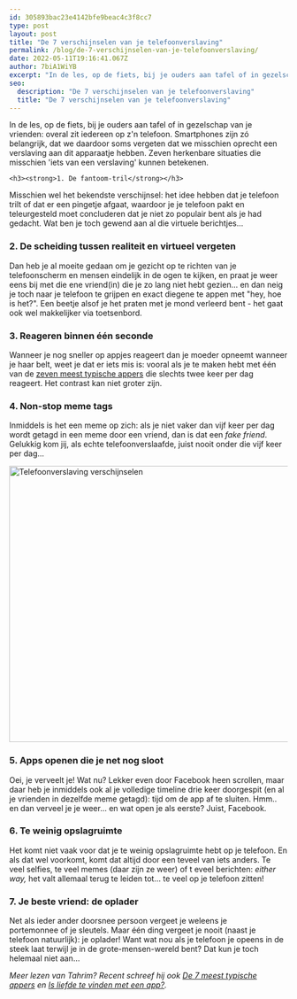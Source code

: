 ```yaml
---
id: 305893bac23e4142bfe9beac4c3f8cc7
type: post
layout: post
title: "De 7 verschijnselen van je telefoonverslaving"
permalink: /blog/de-7-verschijnselen-van-je-telefoonverslaving/
date: 2022-05-11T19:16:41.067Z
author: 7biA1WiYB
excerpt: "In de les, op de fiets, bij je ouders aan tafel of in gezelschap van je vrienden: overal zit iedereen op z'n telefoon. Smartphones zijn zó belangrijk, dat we daardoor soms vergeten dat we misschien oprecht een verslaving aan dit apparaatje hebben. Zeven herkenbare situaties die misschien 'iets van een verslaving' kunnen betekenen.  "
seo:
  description: "De 7 verschijnselen van je telefoonverslaving"
  title: "De 7 verschijnselen van je telefoonverslaving"
---
```

In de les, op de fiets, bij je ouders aan tafel of in gezelschap van je vrienden: overal zit iedereen op z'n telefoon. Smartphones zijn zó belangrijk, dat we daardoor soms vergeten dat we misschien oprecht een verslaving aan dit apparaatje hebben. Zeven herkenbare situaties die misschien 'iets van een verslaving' kunnen betekenen.  

    <h3><strong>1. De fantoom-tril</strong></h3>
<p>Misschien wel het bekendste verschijnsel: het idee hebben dat je telefoon trilt of dat er een pingetje afgaat, waardoor je je telefoon pakt en teleurgesteld moet concluderen dat je niet zo populair bent als je had gedacht. Wat ben je toch gewend aan al die virtuele berichtjes...</p>
<h3><strong>2. De scheiding tussen realiteit en virtueel vergeten</strong></h3>
<p>Dan heb je al moeite gedaan om je gezicht op te richten van je telefoonscherm en mensen eindelijk in de ogen te kijken, en praat je weer eens bij met die ene vriend(in) die je zo lang niet hebt gezien... en dan neig je toch naar je telefoon te grijpen en exact diegene te appen met "hey, hoe is het?". Een beetje alsof je het praten met je mond verleerd bent - het gaat ook wel makkelijker via toetsenbord. </p>
<h3><strong>3. Reageren binnen één seconde</strong></h3>
<p>Wanneer je nog sneller op appjes reageert dan je moeder opneemt wanneer je haar belt, weet je dat er iets mis is: vooral als je te maken hebt met één van de <a href="/node/9831">zeven meest typische appers</a> die slechts twee keer per dag reageert. Het contrast kan niet groter zijn. </p>
<h3><strong>4. Non-stop meme </strong><strong>tags </strong></h3>
<p>Inmiddels is het een meme op zich: als je niet vaker dan vijf keer per dag wordt getagd in een meme door een vriend, dan is dat een <em>fake friend</em>. Gelukkig kom jij, als echte telefoonverslaafde, juist nooit onder die vijf keer per dag... </p>
<p><div class="media media-element-container media-default"><div id="file-416094" class="file file-image file-image-jpeg">

        
  
  <div class="content">
    <img alt="Telefoonverslaving verschijnselen" title="Beeld: Pixabay" height="499" width="948" class="media-element file-default" data-delta="1" src="https://7dagen.netlify.app/sites/default/files/iphone-518101_960_720.jpg">  </div>

  
</div>
</div>
<h3><strong>5. Apps openen die je net nog sloot</strong></h3>
<p>Oei, je verveelt je! Wat nu? Lekker even door Facebook heen scrollen, maar daar heb je inmiddels ook al je volledige timeline drie keer doorgespit (en al je vrienden in dezelfde meme getagd): tijd om de app af te sluiten. Hmm.. en dan verveel je je weer... en wat open je als eerste? Juist, Facebook. </p>
<h3><strong>6. Te weinig opslagruimte</strong></h3>
<p>Het komt niet vaak voor dat je te weinig opslagruimte hebt op je telefoon. En als dat wel voorkomt, komt dat altijd door een teveel van iets anders. Te veel selfies, te veel memes (daar zijn ze weer) of t eveel berichten: <em>either way,</em> het valt allemaal terug te leiden tot... te veel op je telefoon zitten!</p>
<h3><strong>7. Je beste vriend: de oplader</strong></h3>
<p>Net als ieder ander doorsnee persoon vergeet je weleens je portemonnee of je sleutels. Maar één ding vergeet je nooit (naast je telefoon natuurlijk): je oplader! Want wat nou als je telefoon je opeens in de steek laat terwijl je in de grote-mensen-wereld bent? Dat kun je toch helemaal niet aan...</p>
<p><em>Meer lezen van Tahrim? Recent schreef hij ook <a href="/node/9831">De 7 meest typische appers</a> en <a href="/node/9759">Is liefde te vinden met een app?</a>.</em></p>  
